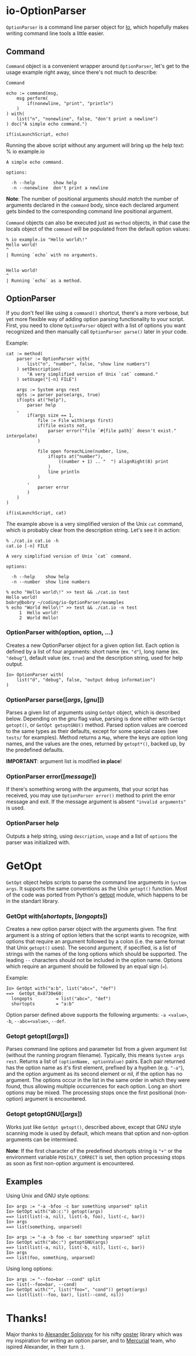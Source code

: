 io-OptionParser
===============

`OptionParser` is a command line parser object for [Io](http://iolanguage.com), which 
hopefully makes writing command line tools a little easier.

Command
-------
`Command` object is a convenient wrapper around `OptionParser`, let's get to the usage 
example right away, since there's not much to describe:

    Command

    echo := command(msg,
        msg perform(
            if(nonewline, "print", "println")
        )
    ) with(
        list("n", "nonewline", false, "don't print a newline")
    ) doc("A simple echo command.")

    if(isLaunchScript, echo)

Running the above script without any argument will bring up the help text:
    % io example.io

    A simple echo command.

    options:

      -h --help       show help
      -n --nonewline  don't print a newline

__Note__: The number of positional arguments should *match* the number of arguments 
declared in the `command` body, since each declared argument gets binded to the corresponding 
command line positional argument.

`Command` objects can also be executed just as `method` objects, in that case the locals object 
of the `command` will be populated from the default option values:

    % io example.io "Hello world\!"
    Hello world!
    ^
    | Running `echo` with no arguments.


    Hello world!
    ^
    | Running `echo` as a method.


OptionParser
------------

If you don't feel like using a `command()` shortcut, there's a more verbose, but yet more flexible
way of adding option parsing functionality to your script. First, you need to clone `OptionParser` 
object with a list of options you want recognized and then manually call `OptionParser parse()` 
later in your code.

Example:

    cat := method(
        parser := OptionParser with(
            list("n", "number", false, "show line numbers")
        ) setDescription(
            "A very simplified version of Unix `cat` command."
        ) setUsage("[-n] FILE")            

        args := System args rest
        opts := parser parse(args, true)
        if(opts at("help"),
            parser help
        ,
            if(args size == 1,
                file := File with(args first)
                if(file exists not,
                    parser error("file `#{file path}` doesn't exist." interpolate)
                )

                file open foreachLine(number, line,
                    if(opts at("number"),
                        ((number + 1) .. "  ") alignRight(8) print
                    )
                    line println
                )
            ,
                parser error
            )
        )
    )

    if(isLaunchScript, cat)

The example above is a very simplified version of the Unix `cat` command, which is probably clear from the description string. Let's see it in action:

    % ./cat.io cat.io -h
    cat.io [-n] FILE
    
    A very simplified version of Unix `cat` command.

    options:

      -h --help    show help
      -n --number  show line numbers
      
    % echo "Hello world\!" >> test && ./cat.io test 
    Hello world!
    bobry@bobry ~/coding/io-OptionParser/examples
    % echo "World Hello\!" >> test && ./cat.io -n test        
         1  Hello world!
         2  World Hello!

### OptionParser with(option, option, ...) ###
Creates a new OptionParser object for a given option list. Each option is defined by a 
list of four arguments: short name (ex. `"d"`), long name (ex. `"debug"`), default value 
(ex. `true`) and the description string, used for help output.

    Io> OptionParser with(
        list("d", "debug", false, "output debug information")
    )

### OptionParser parse([*args*, [*gnu*]]) ###
Parses a given list of arguments using `GetOpt` object, which is described below. 
Depending on the *gnu* flag value, parsing is done either with `GetOpt getopt()`,
or `GetOpt getoptGNU()` method. Parsed option values are coerced to the same types as
their defaults, except for some special cases (see `tests/` for examples). Method returns 
a `Map`, where the keys are option long names, and the values are the ones, returned by
`getopt*()`, backed up, by the predefined defaults.

__IMPORTANT__: argument list is modified __in place__! 

### OptionParser error([*message*]) ###
If there's something wrong with the arguments, that your script has received, you may 
use `OptionParser error()` method to print the error message and exit. If the message
argument is absent `"invalid arguments"` is used.

### OptionParser help ###
Outputs a help string, using `description`, `usage` and a list of `options` the parser
was initialized with.


GetOpt
======

`GetOpt` object helps scripts to parse the command line arguments in `System args`. It supports 
the same conventions as the Unix `getopt()` function. Most of the code was ported from Python's 
[getopt](http://docs.python.org/library/getopt.html) module, which happens to be in the standart
library. 

### GetOpt with(*shortopts*, [*longopts*]) ###

Creates a new option parser object with the arguments given. The first argument is a string of 
option letters that the script wants to recognize, with options that require an argument followed 
by a colon (i.e. the same format that Unix `getopt()` uses). The second argument, if specified, 
is a list of strings with the names of the long options which should be supported. The leading 
`--` characters should not be included in the option name. Options which require an argument 
should be followed by an equal sign (`=`).

Example:

    Io> GetOpt with("a:b", list("abc=", "def")
    ==>  GetOpt_0x8730e60:
      longopts         = list("abc=", "def")
      shortopts        = "a:b"

Option parser defined above supports the following arguments:
`-a <value>`, `-b`, `--abc=<value>`, `--def`.

### Getopt getopt([*args*]) ###

Parses command line options and parameter list from a given argument list (without the running 
program filename). Typically, this means `System args rest`. Returns a list of `(optionName, optionValue)` 
pairs. Each pair returned has the option name as it's first element, prefixed by a hyphen 
(e.g. `"-a"`), and the option argument as its second element or nil, if the option has no argument. 
The options occur in the list in the same order in which they were found, thus allowing multiple 
occurrences for each option. Long an short options may be mixed. The processing stops once the 
first positional (non-option) argument is encountered.

### Getopt getoptGNU([*args*]) ###

Works just like `GetOpt getopt()`, described above,  except that GNU style scanning mode is used 
by default, which means that option and non-option arguments can be intermixed.

__Note__: If the first character of the predefined shortopts string is `"+"` or the environment 
variable `POSIXLY_CORRECT` is set, then option processing stops as soon as first non-option 
argument is encountered.

Examples
--------

Using Unix and GNU style options:

    Io> args := "-a -bfoo -c bar something unparsed" split
    Io> GetOpt with("ab:c:") getopt(args)
    ==> list(list(-a, nil), list(-b, foo), list(-c, bar))
    Io> args
    ==> list(something, unparsed)

    Io> args := "-a -b foo -c bar something unparsed" split
    Io> GetOpt with("abc:") getoptGNU(args)
    ==> list(list(-a, nil), list(-b, nil), list(-c, bar))
    Io> args
    ==> list(foo, something, unparsed)
    
Using long options:

    Io> args := "--foo=bar --cond" split
    ==> list(--foo=bar, --cond)
    Io> GetOpt with("", list("foo=", "cond")) getopt(args)
    ==> list(list(--foo, bar), list(--cond, nil))


Thanks!
======

Major thanks to [Alexander Solovyov](http://piranha.org.ua/en/) for his nifty [opster](http://pypi.python.org/pypi/opster/0.9.9) library which was my inspiration for writing an option parser, and to [Mercurial](http://mercurial.selenic.com/) team, who ispired Alexander, in their turn :).
